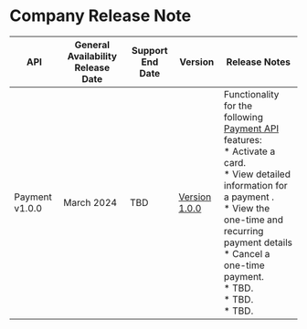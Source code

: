 # Company Release Note
| API                                                   | General Availability Release Date | Support End Date | Version        | Release Notes                                                                                                                                                                                                                                                                                                                                                                                                                                                                                                                                                                                                                                                                                                                                                                                                                                                                                                                                                                          |
|-------------------------------------------------------|-----------------------------------|------------------|----------------|----------------------------------------------------------------------------------------------------------------------------------------------------------------------------------------------------------------------------------------------------------------------------------------------------------------------------------------------------------------------------------------------------------------------------------------------------------------------------------------------------------------------------------------------------------------------------------------------------------------------------------------------------------------------------------------------------------------------------------------------------------------------------------------------------------------------------------------------------------------------------------------------------------------------------------------------------------------------------------------|
| Payment v1.0.0                                           | March 2024                     | TBD              | [Version 1.0.0](../api/?type=post&path=/v1/payments/rightTimePayment&version=api)  | Functionality for the following [Payment API]() features:  <br> * Activate a card. <br> *  View detailed information for a payment . <br> * View the one-time and recurring payment details <br> * Cancel a one-time payment. <br> * TBD. <br> * TBD. <br> * TBD.
